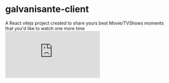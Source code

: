 # galvanisante-client
A React vitejs project created to share yours best Movie/TVShows moments that you'd like to watch one more time
![Galvanisante - Signup page](https://github.com/daoraCode/galvanisante-client/files/12570674/galvanisante-signup-page.pdf)
